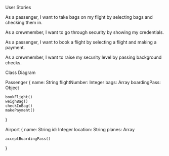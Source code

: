 User Stories

As a passenger, I want to take bags on my flight by selecting bags and checking them in.

As a crewmember, I want to go through security by showing my credentials.

As a passenger, I want to book a flight by selecting a flight and making a payment.

As a crewmember, I want to raise my security level by passing background checks.

Class Diagram

Passenger {
    name: String
    flightNumber: Integer
    bags: Array
    boardingPass: Object


    bookFlight()
    weighBag()
    checkInBag()
    makePayment()

}

Airport {
    name: String
    id: Integer
    location: String
    planes: Array

    acceptBoardingPass()
}